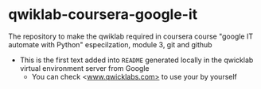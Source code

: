 # qwiklab-coursera-google-it
The repository to make the qwiklab required in coursera course "google IT automate with Python" especilzation, module 3, git and github

* This is the first text added into `README` generated locally in the qwicklab virtual environment server from Google
	- You can check <www.qwicklabs.com> to use your by yourself

